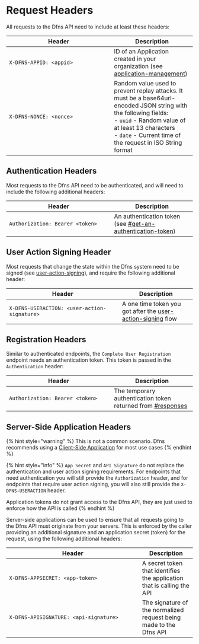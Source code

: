 # Request Headers

All requests to the Dfns API need to include at least these headers:

<table><thead><tr><th width="267.36734693877554">Header</th><th>Description</th></tr></thead><tbody><tr><td><code>X-DFNS-APPID: &#x3C;appid></code></td><td>ID of an Application created in your organization (see <a data-mention href="../api-docs/authentication/application-management/">application-management</a>)</td></tr><tr><td><code>X-DFNS-NONCE: &#x3C;nonce></code></td><td>Random value used to prevent replay attacks. It must be a base64url-encoded JSON string with the following fields:<br>- <code>uuid</code> - Random value of at least 13 characters<br>- <code>date</code> - Current time of the request in ISO String format</td></tr></tbody></table>

## Authentication Headers

Most requests to the Dfns API need to be authenticated, and will need to include the following additional headers:

<table><thead><tr><th width="267.36734693877554">Header</th><th>Description</th></tr></thead><tbody><tr><td><code>Authorization: Bearer &#x3C;token></code></td><td>An authentication token (see <a data-mention href="authentication-authorization.md#get-an-authentication-token">#get-an-authentication-token</a>)</td></tr></tbody></table>

## User Action Signing Header

Most requests that change the state within the Dfns system need to be signed (see [user-action-signing](../api-docs/authentication/user-action-signing/ "mention")), and require the following additional header:

<table><thead><tr><th width="289">Header</th><th>Description</th></tr></thead><tbody><tr><td><code>X-DFNS-USERACTION: &#x3C;user-action-signature></code></td><td>A one time token you got after the <a data-mention href="../api-docs/authentication/user-action-signing/">user-action-signing</a> flow</td></tr></tbody></table>

## Registration Headers

Similar to authenticated endpoints, the `Complete User Registration` endpoint needs an authentication token. This token is passed in the `Authentication` header:

<table><thead><tr><th width="267.36734693877554">Header</th><th>Description</th></tr></thead><tbody><tr><td><code>Authorization: Bearer &#x3C;token></code></td><td>The temporary authentication token returned from <a data-mention href="../api-docs/authentication/registration/initUserRegistration.md#responses">#responses</a></td></tr></tbody></table>

## Server-Side Application Headers

{% hint style="warning" %}
This is not a common scenario. Dfns recommends using a [Client-Side Application](../api-docs/authentication/application-management/#application-types) for most use cases
{% endhint %}

{% hint style="info" %}
`App Secret` and `API Signature` do not replace the authentication and user action signing requirements. For endpoints that need authentication you will still provide the `Authorization` header, and for endpoints that require user action signing, you will also still provide the `X-DFNS-USERACTION` header.

Application tokens do not grant access to the Dfns API, they are just used to enforce how the API is called
{% endhint %}

Server-side applications can be used to ensure that all requests going to the Dfns API must originate from your servers. This is enforced by the caller providing an additional signature and an application secret (token) for the request, using the following additional headers:

<table><thead><tr><th width="343.36734693877554">Header</th><th>Description</th></tr></thead><tbody><tr><td><code>X-DFNS-APPSECRET: &#x3C;app-token></code></td><td>A secret token that identifies the application that is calling the API</td></tr><tr><td><code>X-DFNS-APISIGNATURE: &#x3C;api-signature></code></td><td>The signature of the normalized request being made to the Dfns API</td></tr></tbody></table>
